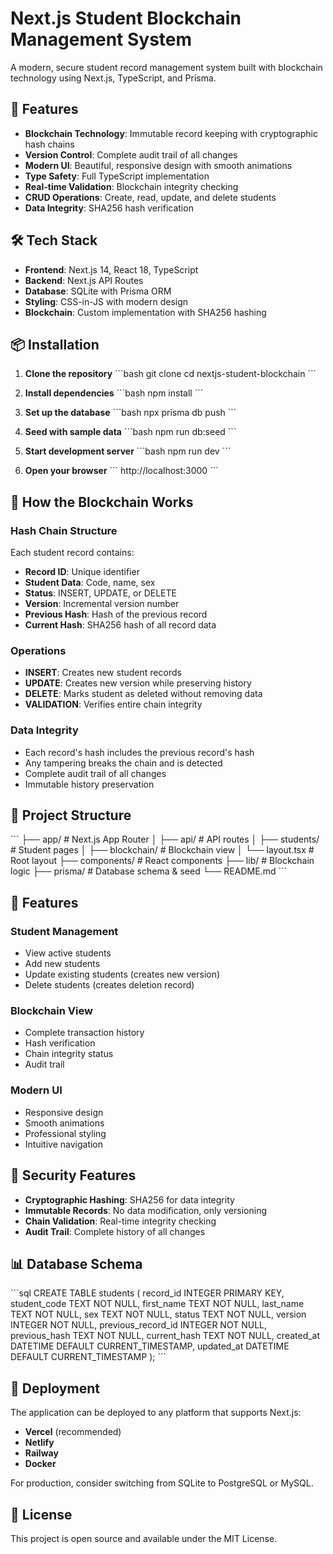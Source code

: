 # Next.js Student Blockchain Management System

A modern, secure student record management system built with blockchain technology using Next.js, TypeScript, and Prisma.

## 🚀 Features

- **Blockchain Technology**: Immutable record keeping with cryptographic hash chains
- **Version Control**: Complete audit trail of all changes
- **Modern UI**: Beautiful, responsive design with smooth animations
- **Type Safety**: Full TypeScript implementation
- **Real-time Validation**: Blockchain integrity checking
- **CRUD Operations**: Create, read, update, and delete students
- **Data Integrity**: SHA256 hash verification

## 🛠 Tech Stack

- **Frontend**: Next.js 14, React 18, TypeScript
- **Backend**: Next.js API Routes
- **Database**: SQLite with Prisma ORM
- **Styling**: CSS-in-JS with modern design
- **Blockchain**: Custom implementation with SHA256 hashing

## 📦 Installation

1. **Clone the repository**
   \`\`\`bash
   git clone <repository-url>
   cd nextjs-student-blockchain
   \`\`\`

2. **Install dependencies**
   \`\`\`bash
   npm install
   \`\`\`

3. **Set up the database**
   \`\`\`bash
   npx prisma db push
   \`\`\`

4. **Seed with sample data**
   \`\`\`bash
   npm run db:seed
   \`\`\`

5. **Start development server**
   \`\`\`bash
   npm run dev
   \`\`\`

6. **Open your browser**
   \`\`\`
   http://localhost:3000
   \`\`\`

## 🔗 How the Blockchain Works

### Hash Chain Structure
Each student record contains:
- **Record ID**: Unique identifier
- **Student Data**: Code, name, sex
- **Status**: INSERT, UPDATE, or DELETE
- **Version**: Incremental version number
- **Previous Hash**: Hash of the previous record
- **Current Hash**: SHA256 hash of all record data

### Operations
- **INSERT**: Creates new student records
- **UPDATE**: Creates new version while preserving history
- **DELETE**: Marks student as deleted without removing data
- **VALIDATION**: Verifies entire chain integrity

### Data Integrity
- Each record's hash includes the previous record's hash
- Any tampering breaks the chain and is detected
- Complete audit trail of all changes
- Immutable history preservation

## 📁 Project Structure

\`\`\`
├── app/                    # Next.js App Router
│   ├── api/               # API routes
│   ├── students/          # Student pages
│   ├── blockchain/        # Blockchain view
│   └── layout.tsx         # Root layout
├── components/            # React components
├── lib/                   # Blockchain logic
├── prisma/               # Database schema & seed
└── README.md
\`\`\`

## 🎨 Features

### Student Management
- View active students
- Add new students
- Update existing students (creates new version)
- Delete students (creates deletion record)

### Blockchain View
- Complete transaction history
- Hash verification
- Chain integrity status
- Audit trail

### Modern UI
- Responsive design
- Smooth animations
- Professional styling
- Intuitive navigation

## 🔐 Security Features

- **Cryptographic Hashing**: SHA256 for data integrity
- **Immutable Records**: No data modification, only versioning
- **Chain Validation**: Real-time integrity checking
- **Audit Trail**: Complete history of all changes

## 📊 Database Schema

\`\`\`sql
CREATE TABLE students (
  record_id INTEGER PRIMARY KEY,
  student_code TEXT NOT NULL,
  first_name TEXT NOT NULL,
  last_name TEXT NOT NULL,
  sex TEXT NOT NULL,
  status TEXT NOT NULL,
  version INTEGER NOT NULL,
  previous_record_id INTEGER NOT NULL,
  previous_hash TEXT NOT NULL,
  current_hash TEXT NOT NULL,
  created_at DATETIME DEFAULT CURRENT_TIMESTAMP,
  updated_at DATETIME DEFAULT CURRENT_TIMESTAMP
);
\`\`\`

## 🚀 Deployment

The application can be deployed to any platform that supports Next.js:

- **Vercel** (recommended)
- **Netlify**
- **Railway**
- **Docker**

For production, consider switching from SQLite to PostgreSQL or MySQL.

## 📝 License

This project is open source and available under the MIT License.
